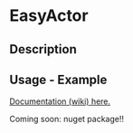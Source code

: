 EasyActor
=========

Description
--------------

Usage - Example
--------------


[Documentation (wiki) here.](https://github.com/David-Desmaisons/MVVM.CEF.Glue/wiki/)

Coming soon: nuget package!!

